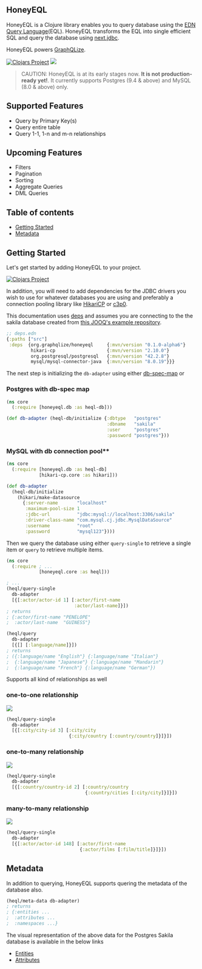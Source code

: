 ## HoneyEQL

HoneyEQL is a Clojure library enables you to query database using the [EDN Query Language](https://edn-query-language.org)(EQL). HoneyEQL transforms the EQL into single efficient SQL and query the database using [next.jdbc](https://github.com/seancorfield/next-jdbc).

HoneyEQL powers [GraphQLize](https://www.graphqlize.org).

[![Clojars Project](https://img.shields.io/clojars/v/org.graphqlize/honeyeql.svg)](https://clojars.org/org.graphqlize/honeyeql) <a href="https://discord.gg/akkdPqf"><img src="https://img.shields.io/badge/chat-discord-brightgreen.svg?logo=discord&style=flat"></a>

> CAUTION: HoneyEQL is at its early stages now. **It is not production-ready yet!**. It currently supports Postgres (9.4 & above) and MySQL (8.0 & above) only.

## Supported Features

- Query by Primary Key(s)
- Query entire table
- Query 1-1, 1-n and m-n relationships

## Upcoming Features

- Filters
- Pagination
- Sorting
- Aggregate Queries
- DML Queries

## Table of contents

- [Getting Started](#getting-started)
- [Metadata](#metadata)

## Getting Started

Let's get started by adding HoneyEQL to your project.

[![Clojars Project](https://clojars.org/org.graphqlize/honeyeql/latest-version.svg)](https://clojars.org/org.graphqlize/honeyeql)

In addition, you will need to add dependencies for the JDBC drivers you wish to use for whatever databases you are using and preferably a connection pooling library like [HikariCP](https://github.com/tomekw/hikari-cp) or [c3p0](https://github.com/bostonaholic/clojure.jdbc-c3p0).

This documentation uses [deps](https://clojure.org/guides/deps_and_cli) and assumes you are connecting to the the sakila database created from [this JOOQ's example repository](https://github.com/jOOQ/jOOQ/tree/master/jOOQ-examples/Sakila).

```clojure
;; deps.edn
{:paths ["src"]
 :deps  {org.graphqlize/honeyeql     {:mvn/version "0.1.0-alpha6"}
         hikari-cp                   {:mvn/version "2.10.0"}
         org.postgresql/postgresql   {:mvn/version "42.2.8"}
         mysql/mysql-connector-java  {:mvn/version "8.0.19"}}}
```

The next step is initializing the `db-adapter` using either [db-spec-map](https://cljdoc.org/d/seancorfield/next.jdbc/1.0.409/doc/getting-started#the-db-spec-hash-map) or

### Postgres with db-spec map

```clojure
(ns core
  (:require [honeyeql.db :as heql-db]))

(def db-adapter (heql-db/initialize {:dbtype   "postgres"
                                     :dbname   "sakila"
                                     :user     "postgres"
                                     :password "postgres"}))
```

### MySQL with db connection pool**

```clojure
(ns core
  (:require [honeyeql.db :as heql-db]
            [hikari-cp.core :as hikari]))

(def db-adapter
  (heql-db/initialize
    (hikari/make-datasource
      {:server-name       "localhost"
       :maximum-pool-size 1
       :jdbc-url          "jdbc:mysql://localhost:3306/sakila"
       :driver-class-name "com.mysql.cj.jdbc.MysqlDataSource"
       :username          "root"
       :password          "mysql123"})))
```

Then we query the database using either `query-single` to retrieve a single item or `query` to retrieve multiple items.

```clojure
(ns core
  (:require ; ...
            [honeyeql.core :as heql]))

; ...
(heql/query-single
  db-adapter
  [{[:actor/actor-id 1] [:actor/first-name
                         :actor/last-name]}])
; returns
; {:actor/first-name "PENELOPE"
;  :actor/last-name  "GUINESS"}

(heql/query
  db-adapter
  [{[] [:language/name]}])
; returns
; ({:language/name "English"} {:language/name "Italian"}
;  {:language/name "Japanese"} {:language/name "Mandarin"}
;  {:language/name "French"} {:language/name "German"})
```

Supports all kind of relationships as well

### one-to-one relationship

![](https://www.graphqlize.org/img/address_city_country_er_diagram.png)

```clojure
(heql/query-single
  db-adapter
  [{[:city/city-id 3] [:city/city
                       {:city/country [:country/country]}]}])
```

### one-to-many relationship

![](https://www.graphqlize.org/img/address_city_country_er_diagram.png)

```clojure
(heql/query-single
  db-adapter
  [{[:country/country-id 2] [:country/country
                             {:country/cities [:city/city]}]}])
```

### many-to-many relationship

![](https://www.graphqlize.org/img/film_actor_er_diagram.png)

```clojure
(heql/query-single
  db-adapter
  [{[:actor/actor-id 148] [:actor/first-name
                           {:actor/films [:film/title]}]}])
```

## Metadata

In addition to querying, HoneyEQL supports quering the metadata of the database also.

```clojure
(heql/meta-data db-adapter)
; returns
; {:entities ...
;  :attributes ...
;  :namespaces ...}
```

The visual representation of the above data for the Postgres Sakila database is available in the below links

- [Entities](https://www.graphqlize.org/html/entities.html)
- [Attributes](https://www.graphqlize.org/html/attributes.html)
